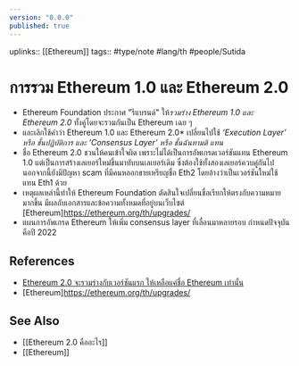```yaml
---
version: "0.0.0"
published: true
---
```

uplinks:: [[Ethereum]]
tags:: #type/note #lang/th #people/Sutida

# การรวม Ethereum 1.0 และ Ethereum 2.0
- Ethereum Foundation ประกาศ "รีแบรนด์" ให้*รวมร่าง Ethereum 1.0 และ Ethereum 2.0* ทั้งคู่โดยจะรวมกันเป็น Ethereum เฉย ๆ 
- และเลิกใช้คำว่า Ethereum 1.0 และ Ethereum 2.0*  เปลี่ยนไปใช้ *‘Execution Layer’ หรือ ชั้นปฏิบัติการ และ ‘Consensus Layer’ หรือ ชั้นฉันทามติ แทน*
- ชื่อ Ethereum 2.0 ชวนให้คนเข้าใจผิด เพราะไม่ได้เป็นการอัพเกรดเวอร์ชันแทน Ethereum 1.0 แต่เป็นการสร้างเลเยอร์ใหม่ขึ้นมาทับบนเลเยอร์เดิม ซึ่งต้องใช้ทั้งสองเลเยอร์ควบคู่กันไป นอกจากนี้ยังมีปัญหา scam ที่มีคนหลอกขายเหรียญชื่อ Eth2 โดยอ้างว่าเป็นเวอร์ชันใหม่ใช้แทน Eth1 ด้วย
- เหตุผลเหล่านี้ทำให้ Ethereum Foundation ตัดสินใจเปลี่ยนชื่อเรียกให้ตรงกับความหมายมากขึ้น มีผลกับเอกสารและข้อความทั้งหมดที่อยู่บนเว็บไซต์ [Ethereum]https://ethereum.org/th/upgrades/ 
- แผนการอัพเกรด Ethereum ให้เพิ่ม consensus layer ที่เลื่อนมาหลายรอบ กำหนดปัจจุบันคือปี 2022

## References
- [Ethereum 2.0 จะรวมร่างกับเวอร์ชันแรก ให้เหลือแค่ชื่อ Ethereum เท่านั้น](https://www.beartai.com/news/itnews/928372)
- [Ethereum]https://ethereum.org/th/upgrades/ 

## See Also
- [[Ethereum 2.0 คืออะไร]]
- [[Ethereum]]
